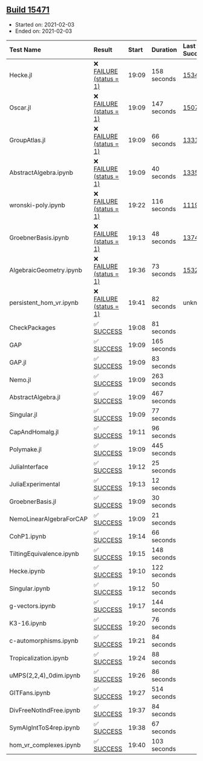 ## [Build 15471](https://oscarci.mathematik.uni-kl.de/job/oscar/15471/)

* Started on: 2021-02-03
* Ended on: 2021-02-03

| Test Name    | Result | Start | Duration | Last Success | First Failure |
|:-------------|:-------|:------|:---------|:-------------|:--------------|
| Hecke.jl | ❌ [FAILURE (status = 1)](https://oscarci.mathematik.uni-kl.de/job/oscar/15471/artifact/logs/build-15471/Hecke.jl.log) | 19:09 | 158 seconds | [15344](https://oscarci.mathematik.uni-kl.de/job/oscar/15344/) | [15348](https://oscarci.mathematik.uni-kl.de/job/oscar/15348/) |
| Oscar.jl | ❌ [FAILURE (status = 1)](https://oscarci.mathematik.uni-kl.de/job/oscar/15471/artifact/logs/build-15471/Oscar.jl.log) | 19:09 | 147 seconds | [15079](https://oscarci.mathematik.uni-kl.de/job/oscar/15079/) | [15080](https://oscarci.mathematik.uni-kl.de/job/oscar/15080/) |
| GroupAtlas.jl | ❌ [FAILURE (status = 1)](https://oscarci.mathematik.uni-kl.de/job/oscar/15471/artifact/logs/build-15471/GroupAtlas.jl.log) | 19:09 | 66 seconds | [13311](https://oscarci.mathematik.uni-kl.de/job/oscar/13311/) | [13312](https://oscarci.mathematik.uni-kl.de/job/oscar/13312/) |
| AbstractAlgebra.ipynb | ❌ [FAILURE (status = 1)](https://oscarci.mathematik.uni-kl.de/job/oscar/15471/artifact/logs/build-15471/AbstractAlgebra.ipynb.log) | 19:09 | 40 seconds | [13355](https://oscarci.mathematik.uni-kl.de/job/oscar/13355/) | [13356](https://oscarci.mathematik.uni-kl.de/job/oscar/13356/) |
| wronski-poly.ipynb | ❌ [FAILURE (status = 1)](https://oscarci.mathematik.uni-kl.de/job/oscar/15471/artifact/logs/build-15471/wronski-poly.ipynb.log) | 19:22 | 116 seconds | [11192](https://oscarci.mathematik.uni-kl.de/job/oscar/11192/) | [11193](https://oscarci.mathematik.uni-kl.de/job/oscar/11193/) |
| GroebnerBasis.ipynb | ❌ [FAILURE (status = 1)](https://oscarci.mathematik.uni-kl.de/job/oscar/15471/artifact/logs/build-15471/GroebnerBasis.ipynb.log) | 19:13 | 48 seconds | [13748](https://oscarci.mathematik.uni-kl.de/job/oscar/13748/) | [13749](https://oscarci.mathematik.uni-kl.de/job/oscar/13749/) |
| AlgebraicGeometry.ipynb | ❌ [FAILURE (status = 1)](https://oscarci.mathematik.uni-kl.de/job/oscar/15471/artifact/logs/build-15471/AlgebraicGeometry.ipynb.log) | 19:36 | 73 seconds | [15322](https://oscarci.mathematik.uni-kl.de/job/oscar/15322/) | [15323](https://oscarci.mathematik.uni-kl.de/job/oscar/15323/) |
| persistent_hom_vr.ipynb | ❌ [FAILURE (status = 1)](https://oscarci.mathematik.uni-kl.de/job/oscar/15471/artifact/logs/build-15471/persistent_hom_vr.ipynb.log) | 19:41 | 82 seconds | unknown | unknown |
| CheckPackages | ✅ [SUCCESS](https://oscarci.mathematik.uni-kl.de/job/oscar/15471/artifact/logs/build-15471/CheckPackages.log) | 19:08 | 81 seconds |  |  |
| GAP | ✅ [SUCCESS](https://oscarci.mathematik.uni-kl.de/job/oscar/15471/artifact/logs/build-15471/GAP.log) | 19:09 | 165 seconds |  |  |
| GAP.jl | ✅ [SUCCESS](https://oscarci.mathematik.uni-kl.de/job/oscar/15471/artifact/logs/build-15471/GAP.jl.log) | 19:09 | 83 seconds |  |  |
| Nemo.jl | ✅ [SUCCESS](https://oscarci.mathematik.uni-kl.de/job/oscar/15471/artifact/logs/build-15471/Nemo.jl.log) | 19:09 | 263 seconds |  |  |
| AbstractAlgebra.jl | ✅ [SUCCESS](https://oscarci.mathematik.uni-kl.de/job/oscar/15471/artifact/logs/build-15471/AbstractAlgebra.jl.log) | 19:09 | 467 seconds |  |  |
| Singular.jl | ✅ [SUCCESS](https://oscarci.mathematik.uni-kl.de/job/oscar/15471/artifact/logs/build-15471/Singular.jl.log) | 19:09 | 77 seconds |  |  |
| CapAndHomalg.jl | ✅ [SUCCESS](https://oscarci.mathematik.uni-kl.de/job/oscar/15471/artifact/logs/build-15471/CapAndHomalg.jl.log) | 19:11 | 96 seconds |  |  |
| Polymake.jl | ✅ [SUCCESS](https://oscarci.mathematik.uni-kl.de/job/oscar/15471/artifact/logs/build-15471/Polymake.jl.log) | 19:09 | 445 seconds |  |  |
| JuliaInterface | ✅ [SUCCESS](https://oscarci.mathematik.uni-kl.de/job/oscar/15471/artifact/logs/build-15471/JuliaInterface.log) | 19:12 | 25 seconds |  |  |
| JuliaExperimental | ✅ [SUCCESS](https://oscarci.mathematik.uni-kl.de/job/oscar/15471/artifact/logs/build-15471/JuliaExperimental.log) | 19:13 | 12 seconds |  |  |
| GroebnerBasis.jl | ✅ [SUCCESS](https://oscarci.mathematik.uni-kl.de/job/oscar/15471/artifact/logs/build-15471/GroebnerBasis.jl.log) | 19:09 | 30 seconds |  |  |
| NemoLinearAlgebraForCAP | ✅ [SUCCESS](https://oscarci.mathematik.uni-kl.de/job/oscar/15471/artifact/logs/build-15471/NemoLinearAlgebraForCAP.log) | 19:09 | 21 seconds |  |  |
| CohP1.ipynb | ✅ [SUCCESS](https://oscarci.mathematik.uni-kl.de/job/oscar/15471/artifact/logs/build-15471/CohP1.ipynb.log) | 19:14 | 66 seconds |  |  |
| TiltingEquivalence.ipynb | ✅ [SUCCESS](https://oscarci.mathematik.uni-kl.de/job/oscar/15471/artifact/logs/build-15471/TiltingEquivalence.ipynb.log) | 19:15 | 148 seconds |  |  |
| Hecke.ipynb | ✅ [SUCCESS](https://oscarci.mathematik.uni-kl.de/job/oscar/15471/artifact/logs/build-15471/Hecke.ipynb.log) | 19:10 | 122 seconds |  |  |
| Singular.ipynb | ✅ [SUCCESS](https://oscarci.mathematik.uni-kl.de/job/oscar/15471/artifact/logs/build-15471/Singular.ipynb.log) | 19:12 | 50 seconds |  |  |
| g-vectors.ipynb | ✅ [SUCCESS](https://oscarci.mathematik.uni-kl.de/job/oscar/15471/artifact/logs/build-15471/g-vectors.ipynb.log) | 19:17 | 144 seconds |  |  |
| K3-16.ipynb | ✅ [SUCCESS](https://oscarci.mathematik.uni-kl.de/job/oscar/15471/artifact/logs/build-15471/K3-16.ipynb.log) | 19:20 | 76 seconds |  |  |
| c-automorphisms.ipynb | ✅ [SUCCESS](https://oscarci.mathematik.uni-kl.de/job/oscar/15471/artifact/logs/build-15471/c-automorphisms.ipynb.log) | 19:21 | 84 seconds |  |  |
| Tropicalization.ipynb | ✅ [SUCCESS](https://oscarci.mathematik.uni-kl.de/job/oscar/15471/artifact/logs/build-15471/Tropicalization.ipynb.log) | 19:24 | 88 seconds |  |  |
| uMPS(2,2,4)_0dim.ipynb | ✅ [SUCCESS](https://oscarci.mathematik.uni-kl.de/job/oscar/15471/artifact/logs/build-15471/uMPS-2-2-4-_0dim.ipynb.log) | 19:26 | 86 seconds |  |  |
| GITFans.ipynb | ✅ [SUCCESS](https://oscarci.mathematik.uni-kl.de/job/oscar/15471/artifact/logs/build-15471/GITFans.ipynb.log) | 19:27 | 514 seconds |  |  |
| DivFreeNotIndFree.ipynb | ✅ [SUCCESS](https://oscarci.mathematik.uni-kl.de/job/oscar/15471/artifact/logs/build-15471/DivFreeNotIndFree.ipynb.log) | 19:37 | 84 seconds |  |  |
| SymAlgIntToS4rep.ipynb | ✅ [SUCCESS](https://oscarci.mathematik.uni-kl.de/job/oscar/15471/artifact/logs/build-15471/SymAlgIntToS4rep.ipynb.log) | 19:38 | 67 seconds |  |  |
| hom_vr_complexes.ipynb | ✅ [SUCCESS](https://oscarci.mathematik.uni-kl.de/job/oscar/15471/artifact/logs/build-15471/hom_vr_complexes.ipynb.log) | 19:40 | 103 seconds |  |  |
